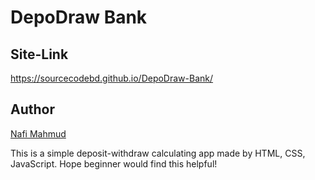 # DepoDraw Bank
## Site-Link
https://sourcecodebd.github.io/DepoDraw-Bank/

## Author 
[Nafi Mahmud][author]

[author]: https://sourcecodebd.github.io/nafi.com/
This is a simple deposit-withdraw calculating app made by HTML, CSS, JavaScript. Hope beginner would find this helpful!